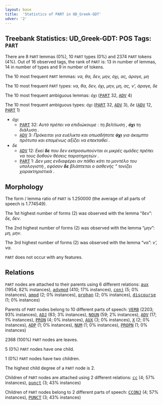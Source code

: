 ```yaml
---
layout: base
title:  'Statistics of PART in UD_Greek-GDT'
udver: '2'
---
```


## Treebank Statistics: UD_Greek-GDT: POS Tags: `PART`

There are 8 `PART` lemmas (0%), 10 `PART` types (0%) and 2374 `PART` tokens (4%).
Out of 16 observed tags, the rank of `PART` is: 13 in number of lemmas, 14 in number of types and 9 in number of tokens.

The 10 most frequent `PART` lemmas: <em>να, θα, δεν, μην, όχι, ας, άραγε, μη</em>

The 10 most frequent `PART` types:  <em>να, θα, δεν, όχι, μην, μη, ας, ν', άραγε, δε</em>

The 10 most frequent ambiguous lemmas: <em>όχι</em> (<tt><a href="el_gdt-pos-PART.html">PART</a></tt> 32, <tt><a href="el_gdt-pos-ADV.html">ADV</a></tt> 4)

The 10 most frequent ambiguous types:  <em>όχι</em> (<tt><a href="el_gdt-pos-PART.html">PART</a></tt> 32, <tt><a href="el_gdt-pos-ADV.html">ADV</a></tt> 3), <em>δε</em> (<tt><a href="el_gdt-pos-ADV.html">ADV</a></tt> 12, <tt><a href="el_gdt-pos-PART.html">PART</a></tt> 1)


* <em>όχι</em>
  * <tt><a href="el_gdt-pos-PART.html">PART</a></tt> 32: <em>Αυτό πρέπει να επιδιώκουμε : τη βελτίωση , <b>όχι</b> τη διάλυση .</em>
  * <tt><a href="el_gdt-pos-ADV.html">ADV</a></tt> 3: <em>Πρόκειται για ευέλικτο και οπωσδήποτε <b>όχι</b> για άκαμπτο πρότυπο και επομένως αξίζει να επεκταθεί .</em>
* <em>δε</em>
  * <tt><a href="el_gdt-pos-ADV.html">ADV</a></tt> 12: <em>Εκεί <b>δε</b> που δεν εκπροσωπούνται οι μικρές ομάδες πρέπει να τους δοθούν θέσεις παρατηρητών .</em>
  * <tt><a href="el_gdt-pos-PART.html">PART</a></tt> 1: <em>Δεν μας ενδιαφέρει αν πάθει κάτι το μοντέλο του υπολογιστή , εφόσον <b>δε</b> βλάπτεται ο ασθενής " τονίζει χαρακτηριστικά .</em>

## Morphology

The form / lemma ratio of `PART` is 1.250000 (the average of all parts of speech is 1.774549).

The 1st highest number of forms (2) was observed with the lemma “δεν”: <em>δε, δεν</em>.

The 2nd highest number of forms (2) was observed with the lemma “μην”: <em>μη, μην</em>.

The 3rd highest number of forms (2) was observed with the lemma “να”: <em>ν', να</em>.

`PART` does not occur with any features.


## Relations

`PART` nodes are attached to their parents using 6 different relations: <tt><a href="el_gdt-dep-aux.html">aux</a></tt> (1954; 82% instances), <tt><a href="el_gdt-dep-advmod.html">advmod</a></tt> (410; 17% instances), <tt><a href="el_gdt-dep-conj.html">conj</a></tt> (5; 0% instances), <tt><a href="el_gdt-dep-amod.html">amod</a></tt> (2; 0% instances), <tt><a href="el_gdt-dep-orphan.html">orphan</a></tt> (2; 0% instances), <tt><a href="el_gdt-dep-discourse.html">discourse</a></tt> (1; 0% instances)

Parents of `PART` nodes belong to 10 different parts of speech: <tt><a href="el_gdt-pos-VERB.html">VERB</a></tt> (2203; 93% instances), <tt><a href="el_gdt-pos-ADJ.html">ADJ</a></tt> (83; 3% instances), <tt><a href="el_gdt-pos-NOUN.html">NOUN</a></tt> (59; 2% instances), <tt><a href="el_gdt-pos-ADV.html">ADV</a></tt> (17; 1% instances), <tt><a href="el_gdt-pos-PRON.html">PRON</a></tt> (4; 0% instances), <tt><a href="el_gdt-pos-AUX.html">AUX</a></tt> (3; 0% instances), <tt><a href="el_gdt-pos-X.html">X</a></tt> (2; 0% instances), <tt><a href="el_gdt-pos-ADP.html">ADP</a></tt> (1; 0% instances), <tt><a href="el_gdt-pos-NUM.html">NUM</a></tt> (1; 0% instances), <tt><a href="el_gdt-pos-PROPN.html">PROPN</a></tt> (1; 0% instances)

2368 (100%) `PART` nodes are leaves.

5 (0%) `PART` nodes have one child.

1 (0%) `PART` nodes have two children.

The highest child degree of a `PART` node is 2.

Children of `PART` nodes are attached using 2 different relations: <tt><a href="el_gdt-dep-cc.html">cc</a></tt> (4; 57% instances), <tt><a href="el_gdt-dep-punct.html">punct</a></tt> (3; 43% instances)

Children of `PART` nodes belong to 2 different parts of speech: <tt><a href="el_gdt-pos-CCONJ.html">CCONJ</a></tt> (4; 57% instances), <tt><a href="el_gdt-pos-PUNCT.html">PUNCT</a></tt> (3; 43% instances)

